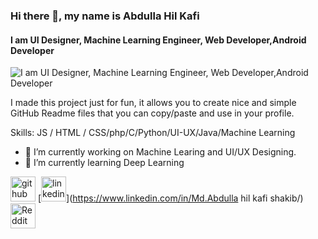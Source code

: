 ### Hi there 👋, my name is Abdulla Hil Kafi
#### I am UI Designer, Machine Learning Engineer, Web Developer,Android Developer
![I am UI Designer, Machine Learning Engineer, Web Developer,Android Developer](https://i0.wp.com/www.educationrasta.com/wp-content/uploads/2022/04/Where-to-Do-Computer-Science-Engineering.jpg?resize=900%2C471&ssl=1)

I made this project just for fun, it allows you to create nice and simple GitHub Readme files that you can copy/paste and use in your profile.

Skills:  JS / HTML / CSS/php/C/Python/UI-UX/Java/Machine Learning

- 🔭 I’m currently working on Machine Learing and UI/UX Designing. 
- 🌱 I’m currently learning Deep Learning 


[<img src='https://cdn.jsdelivr.net/npm/simple-icons@3.0.1/icons/github.svg' alt='github' height='40'>](https://github.com/VituBhoot)  [<img src='https://cdn.jsdelivr.net/npm/simple-icons@3.0.1/icons/linkedin.svg' alt='linkedin' height='40'>](https://www.linkedin.com/in/Md.Abdulla hil kafi shakib/)  [<img src='https://cdn.jsdelivr.net/npm/simple-icons@3.0.1/icons/reddit.svg' alt='Reddit' height='40'>](https://www.reddit.com/user/abdulla_hil_kafi)  

